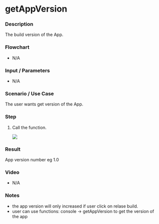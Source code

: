 # getAppVersion

### Description

The build version of the App.

### Flowchart

- N/A

### Input / Parameters

- N/A

### Scenario / Use Case

The user wants get version of the App.

### Step

1. Call the function.

    ![](../../../../document/function/App/getAppVersion/getAppVersion-step-1.png?raw=true)

### Result

App version number eg 1.0

### Video

- N/A
<!--[![Video](http://i.imgur.com/Ot5DWAW.png)](https://youtu.be/StTqXEQ2l-Y?t=35s)-->

### Notes
- the app version will only increased if user click on relase build. 
- user can use functions: console -> getAppVersion to get the version of the app